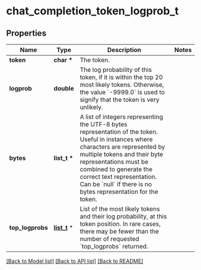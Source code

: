 # chat_completion_token_logprob_t

## Properties
Name | Type | Description | Notes
------------ | ------------- | ------------- | -------------
**token** | **char \*** | The token. | 
**logprob** | **double** | The log probability of this token, if it is within the top 20 most likely tokens. Otherwise, the value &#x60;-9999.0&#x60; is used to signify that the token is very unlikely. | 
**bytes** | **list_t \*** | A list of integers representing the UTF-8 bytes representation of the token. Useful in instances where characters are represented by multiple tokens and their byte representations must be combined to generate the correct text representation. Can be &#x60;null&#x60; if there is no bytes representation for the token. | 
**top_logprobs** | [**list_t**](chat_completion_token_logprob_top_logprobs_inner.md) \* | List of the most likely tokens and their log probability, at this token position. In rare cases, there may be fewer than the number of requested &#x60;top_logprobs&#x60; returned. | 

[[Back to Model list]](../README.md#documentation-for-models) [[Back to API list]](../README.md#documentation-for-api-endpoints) [[Back to README]](../README.md)


